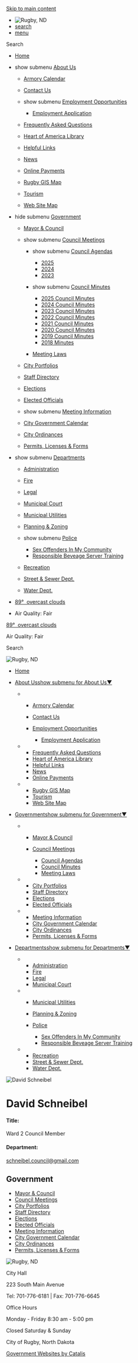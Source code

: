 [Skip to main content](https://www.cityofrugbynd.com/index.asp?SEC=F93C99BE-A1D3-4A48-8E4A-9479FAEC87E8&DE=0888CABB-6EAE-4985-A793-AACE6469DE76%2F)

- ![Rugby, ND](https://www.cityofrugbynd.com/repository/designs/templates/GO_rugby-nd_2025_resp/images/rugby-nd-logo.jpg)
- [search](https://www.cityofrugbynd.com/index.asp?SEC=F93C99BE-A1D3-4A48-8E4A-9479FAEC87E8&DE=0888CABB-6EAE-4985-A793-AACE6469DE76)
- [menu](https://www.cityofrugbynd.com/index.asp?SEC=F93C99BE-A1D3-4A48-8E4A-9479FAEC87E8&DE=0888CABB-6EAE-4985-A793-AACE6469DE76)

Search

- [Home](https://www.cityofrugbynd.com)
- show submenu [About Us](https://www.cityofrugbynd.com/about-us)
  
  - [Armory Calendar](https://www.cityofrugbynd.com/armory)
  - [Contact Us](https://www.cityofrugbynd.com/contact-us)
  - show submenu [Employment Opportunities](https://www.cityofrugbynd.com/employment)
    
    - [Employment Application](https://www.cityofrugbynd.com/index.asp?SEC=E28A5A67-48AE-4278-B867-9710620A2EC9)
  - [Frequently Asked Questions](https://www.cityofrugbynd.com/faqs)
  - [Heart of America Library](https://www.cityofrugbynd.com/library)
  - [Helpful Links](https://www.cityofrugbynd.com/helpful-links)
  - [News](https://www.cityofrugbynd.com/news)
  - [Online Payments](https://www.cityofrugbynd.com/online-payments)
  - [Rugby GIS Map](https://www.arcgis.com/apps/webappviewer/index.html?id=7e36bac8fde04cf58cb5d77f1121795a)
  - [Tourism](https://www.cityofrugbynd.com/tourism)
  - [Web Site Map](https://www.cityofrugbynd.com/site-map)
- hide submenu [Government](https://www.cityofrugbynd.com/government)
  
  - [Mayor &amp; Council](https://www.cityofrugbynd.com/mayor-council)
  - show submenu [Council Meetings](https://www.cityofrugbynd.com/council-meetings)
    
    - show submenu [Council Agendas](https://www.cityofrugbynd.com/council-agendas)
      
      - [2025](https://www.cityofrugbynd.com/index.asp?SEC=3B6E621F-9813-4C74-BAE5-436F8FF2FAC8)
      - [2024](https://www.cityofrugbynd.com/index.asp?SEC=BF7A9A99-DF8F-41D7-AE27-5DE5FE22BD15)
      - [2023](https://www.cityofrugbynd.com/index.asp?SEC=F825E596-9634-4299-BD5C-6460883C4E4A)
    - show submenu [Council Minutes](https://www.cityofrugbynd.com/council-minutes)
      
      - [2025 Council Minutes](https://www.cityofrugbynd.com/index.asp?SEC=A8842F9D-10BF-42BA-A00C-67826DB6A5FF)
      - [2024 Council Minutes](https://www.cityofrugbynd.com/index.asp?SEC=821C302E-2D9E-4353-B848-7EC911EBFA08)
      - [2023 Council Minutes](https://www.cityofrugbynd.com/index.asp?SEC=E32B3676-ABB7-4A7F-B4C6-143BB84A3D13)
      - [2022 Council Minutes](https://www.cityofrugbynd.com/index.asp?SEC=18D8C75B-BAD7-4824-A8B2-CF7E84BF2CCC)
      - [2021 Council Minutes](https://www.cityofrugbynd.com/index.asp?SEC=1F9F995B-4894-48AA-A589-9FF95977B73B)
      - [2020 Council Minutes](https://www.cityofrugbynd.com/index.asp?SEC=AADD196E-1840-4E91-9050-8842B3757EDA)
      - [2019 Council Minutes](https://www.cityofrugbynd.com/index.asp?SEC=7B4CBC3B-BADC-4559-90A6-C9185544D51B)
      - [2018 Minutes](https://www.cityofrugbynd.com/index.asp?SEC=EE7A8D1F-C6D3-431E-99C7-2E5F9591FF13)
    - [Meeting Laws](https://www.cityofrugbynd.com/meeting-laws)
  - [City Portfolios](https://www.cityofrugbynd.com/city-portfolios)
  - [Staff Directory](https://www.cityofrugbynd.com/staff-directory)
  - [Elections](https://www.cityofrugbynd.com/elections)
  - [Elected Officials](https://www.cityofrugbynd.com/elected-officials)
  - show submenu [Meeting Information](https://www.cityofrugbynd.com/meeting-info)
  - [City Government Calendar](https://www.cityofrugbynd.com/government-calendar)
  - [City Ordinances](https://www.cityofrugbynd.com/ordinances)
  - [Permits, Licenses &amp; Forms](https://www.cityofrugbynd.com/forms)
- show submenu [Departments](https://www.cityofrugbynd.com/departments)
  
  - [Administration](https://www.cityofrugbynd.com/administration)
  - [Fire](https://www.cityofrugbynd.com/fire)
  - [Legal](https://www.cityofrugbynd.com/legal)
  - [Municipal Court](https://www.cityofrugbynd.com/court)
  - [Municipal Utilities](https://www.cityofrugbynd.com/utilities)
  - [Planning &amp; Zoning](https://www.cityofrugbynd.com/planning-zoning)
  - show submenu [Police](https://www.cityofrugbynd.com/police)
    
    - [Sex Offenders In My Community](https://www.cityofrugbynd.com/index.asp?SEC=209029DA-9E60-4440-86AD-AB0230B131D1)
    - [Responsible Beveage Server Training](https://www.cityofrugbynd.com/index.asp?SEC=B07AAD6D-15E7-4927-AD5A-8EF137F60B5C)
  - [Recreation](https://www.cityofrugbynd.com/recreation)
  - [Street &amp; Sewer Dept.](https://www.cityofrugbynd.com/street-sewer)
  - [Water Dept.](https://www.cityofrugbynd.com/water)
- [89°  overcast clouds](https://openweathermap.org/city/5061221)
- Air Quality: Fair

[89°  overcast clouds](https://openweathermap.org/city/5061221)

Air Quality: Fair

Search

![Rugby, ND](https://www.cityofrugbynd.com/repository/designs/templates/GO_rugby-nd_2025_resp/images/rugby-nd-logo.jpg)

- [Home](https://www.cityofrugbynd.com)
- [About Usshow submenu for About Us▼](https://www.cityofrugbynd.com/about-us)
  
  - - [Armory Calendar](https://www.cityofrugbynd.com/armory)
    - [Contact Us](https://www.cityofrugbynd.com/contact-us)
    - [Employment Opportunities](https://www.cityofrugbynd.com/employment)
      
      - [Employment Application](https://www.cityofrugbynd.com/index.asp?SEC=E28A5A67-48AE-4278-B867-9710620A2EC9)
  - - [Frequently Asked Questions](https://www.cityofrugbynd.com/faqs)
    - [Heart of America Library](https://www.cityofrugbynd.com/library)
    - [Helpful Links](https://www.cityofrugbynd.com/helpful-links)
    - [News](https://www.cityofrugbynd.com/news)
    - [Online Payments](https://www.cityofrugbynd.com/online-payments)
  - - [Rugby GIS Map](https://www.arcgis.com/apps/webappviewer/index.html?id=7e36bac8fde04cf58cb5d77f1121795a)
    - [Tourism](https://www.cityofrugbynd.com/tourism)
    - [Web Site Map](https://www.cityofrugbynd.com/site-map)
- [Governmentshow submenu for Government▼](https://www.cityofrugbynd.com/government)
  
  - - [Mayor &amp; Council](https://www.cityofrugbynd.com/mayor-council)
    - [Council Meetings](https://www.cityofrugbynd.com/council-meetings)
      
      - [Council Agendas](https://www.cityofrugbynd.com/council-agendas)
      - [Council Minutes](https://www.cityofrugbynd.com/council-minutes)
      - [Meeting Laws](https://www.cityofrugbynd.com/meeting-laws)
  - - [City Portfolios](https://www.cityofrugbynd.com/city-portfolios)
    - [Staff Directory](https://www.cityofrugbynd.com/staff-directory)
    - [Elections](https://www.cityofrugbynd.com/elections)
    - [Elected Officials](https://www.cityofrugbynd.com/elected-officials)
  - - [Meeting Information](https://www.cityofrugbynd.com/meeting-info)
    - [City Government Calendar](https://www.cityofrugbynd.com/government-calendar)
    - [City Ordinances](https://www.cityofrugbynd.com/ordinances)
    - [Permits, Licenses &amp; Forms](https://www.cityofrugbynd.com/forms)
- [Departmentsshow submenu for Departments▼](https://www.cityofrugbynd.com/departments)
  
  - - [Administration](https://www.cityofrugbynd.com/administration)
    - [Fire](https://www.cityofrugbynd.com/fire)
    - [Legal](https://www.cityofrugbynd.com/legal)
    - [Municipal Court](https://www.cityofrugbynd.com/court)
  - - [Municipal Utilities](https://www.cityofrugbynd.com/utilities)
    - [Planning &amp; Zoning](https://www.cityofrugbynd.com/planning-zoning)
    - [Police](https://www.cityofrugbynd.com/police)
      
      - [Sex Offenders In My Community](https://www.cityofrugbynd.com/index.asp?SEC=209029DA-9E60-4440-86AD-AB0230B131D1)
      - [Responsible Beveage Server Training](https://www.cityofrugbynd.com/index.asp?SEC=B07AAD6D-15E7-4927-AD5A-8EF137F60B5C)
  - - [Recreation](https://www.cityofrugbynd.com/recreation)
    - [Street &amp; Sewer Dept.](https://www.cityofrugbynd.com/street-sewer)
    - [Water Dept.](https://www.cityofrugbynd.com/water)

![David Schneibel](https://www.cityofrugbynd.com/vertical/Sites/%7BA7277BDD-4C7E-4865-844B-D93EAC6C5B1C%7D/uploads/David_Schneibel_Web.jpg)

# David Schneibel

#### Title:

Ward 2 Council Member

#### Department:

schneibel.council@gmail.com

## Government

- [Mayor &amp; Council](https://www.cityofrugbynd.com/mayor-council)
- [Council Meetings](https://www.cityofrugbynd.com/council-meetings)
- [City Portfolios](https://www.cityofrugbynd.com/city-portfolios)
- [Staff Directory](https://www.cityofrugbynd.com/staff-directory)
- [Elections](https://www.cityofrugbynd.com/elections)
- [Elected Officials](https://www.cityofrugbynd.com/elected-officials)
- [Meeting Information](https://www.cityofrugbynd.com/meeting-info)
- [City Government Calendar](https://www.cityofrugbynd.com/government-calendar)
- [City Ordinances](https://www.cityofrugbynd.com/ordinances)
- [Permits, Licenses &amp; Forms](https://www.cityofrugbynd.com/forms)

![Rugby, ND](https://www.cityofrugbynd.com/repository/designs/templates/GO_rugby-nd_2025_resp/images/rugby-nd-logo.jpg)

City Hall

223 South Main Avenue

Tel: 701-776-6181 | Fax: 701-776-6645

Office Hours

Monday - Friday 8:30 am - 5:00 pm

Closed Saturday &amp; Sunday

City of Rugby, North Dakota

[Government Websites by Catalis](https://catalisgov.com)